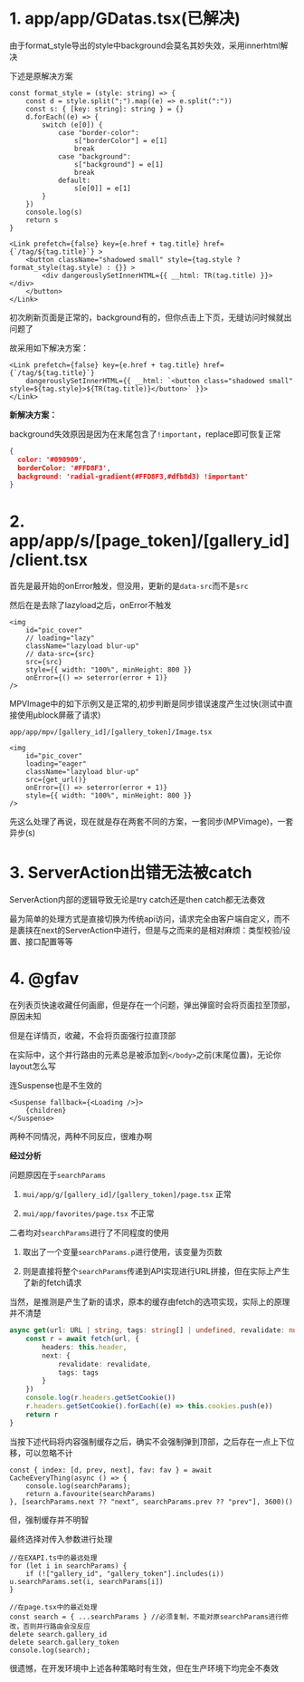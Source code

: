# 1. app/app/GDatas.tsx(已解决)

由于format_style导出的style中background会莫名其妙失效，采用innerhtml解决

下述是原解决方案

```tsx
const format_style = (style: string) => {
    const d = style.split(";").map((e) => e.split(":"))
    const s: { [key: string]: string } = {}
    d.forEach((e) => {
        switch (e[0]) {
            case "border-color":
                s["borderColor"] = e[1]
                break
            case "background":
                s["background"] = e[1]
                break
            default:
                s[e[0]] = e[1]
        }
    })
    console.log(s)
    return s
}

<Link prefetch={false} key={e.href + tag.title} href={`/tag/${tag.title}`} >
    <button className="shadowed small" style={tag.style ? format_style(tag.style) : {}} >
        <div dangerouslySetInnerHTML={{ __html: TR(tag.title) }}></div>
    </button>
</Link>
```
初次刷新页面是正常的，background有的，但你点击上下页，无缝访问时候就出问题了

故采用如下解决方案：

```tsx
<Link prefetch={false} key={e.href + tag.title} href={`/tag/${tag.title}`}
    dangerouslySetInnerHTML={{ __html: `<button class="shadowed small" style=${tag.style}>${TR(tag.title)}</button>` }}>
</Link>
```

**新解决方案：**

background失效原因是因为在末尾包含了`!important`，replace即可恢复正常

```json
{
  color: '#090909',
  borderColor: '#FFD8F3',
  background: 'radial-gradient(#FFD8F3,#dfb8d3) !important'
}
```

# 2. app/app/s/[page_token]/[gallery_id]/client.tsx

首先是最开始的onError触发，但没用，更新的是`data-src`而不是`src`

然后在是去除了lazyload之后，onError不触发

```tsx
<img
    id="pic_cover"
    // loading="lazy"
    className="lazyload blur-up"
    // data-src={src}
    src={src}
    style={{ width: "100%", minHeight: 800 }}
    onError={() => seterror(error + 1)}
/>
```

MPVImage中的如下示例又是正常的,初步判断是同步错误速度产生过快(测试中直接使用μblock屏蔽了请求)

`app/app/mpv/[gallery_id]/[gallery_token]/Image.tsx`

```tsx
<img
    id="pic_cover"
    loading="eager"
    className="lazyload blur-up"
    src={get_url()}
    onError={() => seterror(error + 1)}
    style={{ width: "100%", minHeight: 800 }}
/>
```

先这么处理了再说，现在就是存在两套不同的方案，一套同步(MPVimage)，一套异步(s)

# 3. ServerAction出错无法被catch

ServerAction内部的逻辑导致无论是try catch还是then catch都无法奏效

最为简单的处理方式是直接切换为传统api访问，请求完全由客户端自定义，而不是裹挟在next的ServerAction中进行，但是与之而来的是相对麻烦：类型校验/设置、接口配置等等


# 4. @gfav

在列表页快速收藏任何画廊，但是存在一个问题，弹出弹窗时会将页面拉至顶部，原因未知

但是在详情页，收藏，不会将页面强行拉直顶部

在实际中，这个并行路由的元素总是被添加到`</body>`之前(末尾位置)，无论你layout怎么写

连Suspense也是不生效的
```tsx
<Suspense fallback={<Loading />}>
    {children}
</Suspense>
```

两种不同情况，两种不同反应，很难办啊

**经过分析**

问题原因在于`searchParams`

1. `mui/app/g/[gallery_id]/[gallery_token]/page.tsx` 正常

2. `mui/app/favorites/page.tsx` 不正常

二者均对`searchParams`进行了不同程度的使用

1. 取出了一个变量`searchParams.p`进行使用，该变量为页数

2. 则是直接将整个`searchParams`传递到API实现进行URL拼接，但在实际上产生了新的fetch请求

当然，是推测是产生了新的请求，原本的缓存由fetch的选项实现，实际上的原理并不清楚

```ts
async get(url: URL | string, tags: string[] | undefined, revalidate: number | false | undefined = 7200) {
    const r = await fetch(url, {
        headers: this.header,
        next: {
            revalidate: revalidate,
            tags: tags
        }
    })
    console.log(r.headers.getSetCookie())
    r.headers.getSetCookie().forEach((e) => this.cookies.push(e))
    return r
}
```

当按下述代码将内容强制缓存之后，确实不会强制弹到顶部，之后存在一点上下位移，可以忽略不计

```tsx
const { index: [d, prev, next], fav: fav } = await CacheEveryThing(async () => {
    console.log(searchParams);
    return a.favourite(searchParams)
}, [searchParams.next ?? "next", searchParams.prev ?? "prev"], 3600)()
```

但，强制缓存并不明智

最终选择对传入参数进行处理

```tsx
//在EXAPI.ts中的最远处理
for (let i in searchParams) {
    if (!["gallery_id", "gallery_token"].includes(i)) u.searchParams.set(i, searchParams[i])
}

//在page.tsx中的最近处理
const search = { ...searchParams } //必须复制，不能对原searchParams进行修改，否则并行路由会没反应
delete search.gallery_id
delete search.gallery_token
console.log(search);
```

很遗憾，在开发环境中上述各种策略时有生效，但在生产环境下均完全不奏效